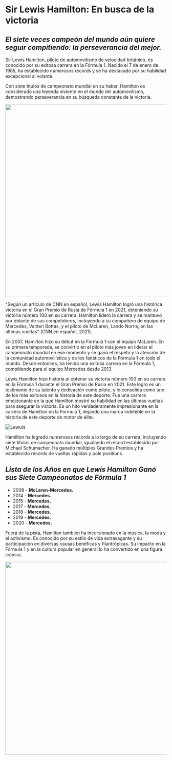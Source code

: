 #  Sir Lewis Hamilton: En busca de la victoria

## ***El siete veces campeón del mundo aún quiere seguir compitiendo: la perseverancia del mejor.***

Sir Lewis Hamilton, piloto de automovilismo de velocidad británico, es conocido por su exitosa carrera en la Fórmula 1. Nacido el 7 de enero de 1985, ha establecido numerosos récords y se ha destacado por su habilidad excepcional al volante. 

Con siete títulos de campeonato mundial en su haber, Hamilton es considerado una leyenda viviente en el mundo del automovilismo, demostrando perseverancia en su búsqueda constante de la victoria.

<p align="center"> <img src="https://www.eluniverso.com/resizer/ux2d-ESvsX2kV0XMc3kJsi8_KuI=/0x0:3309x2410/920x670/filters:quality(70)/cloudfront-us-east-1.images.arcpublishing.com/eluniverso/3VH46OASMBLHZJ6WWQ7VVHCRV4.jpg" width="600">

 
"Según un artículo de CNN en español, Lewis Hamilton logró una histórica victoria en el Gran Premio de Rusia de Fórmula 1 en 2021, obteniendo su victoria número 100 en su carrera. Hamilton lideró la carrera y se mantuvo por delante de sus competidores, incluyendo a su compañero de equipo de Mercedes, Valtteri Bottas, y el piloto de McLaren, Lando Norris, en las últimas vueltas" (CNN en español, 2021).
  
En 2007, Hamilton hizo su debut en la Fórmula 1 con el equipo McLaren. En su primera temporada, se convirtió en el piloto más joven en liderar el campeonato mundial en ese momento y se ganó el respeto y la atención de la comunidad automovilística y de los fanáticos de la Fórmula 1 en todo el mundo. Desde entonces, ha tenido una exitosa carrera en la Fórmula 1, compitiendo para el equipo Mercedes desde 2013.
 
 Lewis Hamilton hizo historia al obtener su victoria número 100 en su carrera en la Fórmula 1 durante el Gran Premio de Rusia en 2021. Este logro es un testimonio de su talento y dedicación como piloto, y lo consolida como uno de los más exitosos en la historia de este deporte. Fue una carrera emocionante en la que Hamilton mostró su habilidad en las últimas vueltas para asegurar la victoria. Es un hito verdaderamente impresionante en la carrera de Hamilton en la Fórmula 1, dejando una marca indeleble en la historia de este deporte de motor de élite.

![Lewuis](https://user-images.githubusercontent.com/129206978/231617826-36244c00-1089-49be-9a3d-2294364265a4.png)

 Hamilton ha logrado numerosos récords a lo largo de su carrera, incluyendo siete títulos de campeonato mundial, igualando el récord establecido por Michael Schumacher. Ha ganado múltiples Grandes Premios y ha establecido récords de vueltas rápidas y pole positions. 
 
 ## ***Lista de los Años en que Lewis Hamilton Ganó sus Siete Campeonatos de Fórmula 1***
* 2008 - **McLaren-Mercedes.**
* 2014 - **Mercedes.**
* 2015 - **Mercedes.**
* 2017 - **Mercedes.**
* 2018 - **Mercedes.**
* 2019 - **Mercedes.**
* 2020 - **Mercedes.**
 
 Fuera de la pista, Hamilton también ha incursionado en la música, la moda y el activismo. Es conocido por su estilo de vida extravagante y su participación en diversas causas benéficas y filantrópicas. Su impacto en la Fórmula 1 y en la cultura popular en general lo ha convertido en una figura icónica. 
 <p align="center"><a href="https://www.youtube.com/watch?v=79Nx9VP5ztY"> <img src="https://pbs.twimg.com/media/FqNFz-NXgAEBXyf.jpg" width="600">
 
